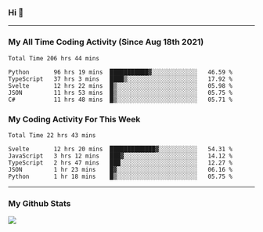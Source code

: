 ### Hi 🙂

---

### My All Time Coding Activity (Since Aug 18th 2021)
<!--START_SECTION:waka-all-->
```text
Total Time 206 hrs 44 mins

Python       96 hrs 19 mins  ███████████▓░░░░░░░░░░░░░   46.59 % 
TypeScript   37 hrs 3 mins   ████▒░░░░░░░░░░░░░░░░░░░░   17.92 % 
Svelte       12 hrs 22 mins  █▒░░░░░░░░░░░░░░░░░░░░░░░   05.98 % 
JSON         11 hrs 53 mins  █▒░░░░░░░░░░░░░░░░░░░░░░░   05.75 % 
C#           11 hrs 48 mins  █▒░░░░░░░░░░░░░░░░░░░░░░░   05.71 % 
```
<!--END_SECTION:waka-all-->

### My Coding Activity For This Week
<!--START_SECTION:waka-week-->
```text
Total Time 22 hrs 43 mins

Svelte       12 hrs 20 mins  █████████████▓░░░░░░░░░░░   54.31 % 
JavaScript   3 hrs 12 mins   ███▓░░░░░░░░░░░░░░░░░░░░░   14.12 % 
TypeScript   2 hrs 47 mins   ███░░░░░░░░░░░░░░░░░░░░░░   12.27 % 
JSON         1 hr 23 mins    █▓░░░░░░░░░░░░░░░░░░░░░░░   06.16 % 
Python       1 hr 18 mins    █▒░░░░░░░░░░░░░░░░░░░░░░░   05.75 % 
```
<!--END_SECTION:waka-week-->

---

### My Github Stats
[![](https://github-readme-stats.vercel.app/api?username=eroxl&count_private=true&show_icons=true&include_all_commits=true&theme=onedark)](https://github.com/Eroxl)
